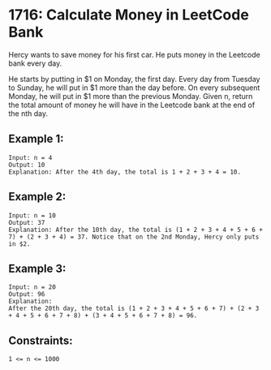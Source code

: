 # 1716: Calculate Money in LeetCode Bank

Hercy wants to save money for his first car. He puts money in the Leetcode bank every day.

He starts by putting in $1 on Monday, the first day. Every day from Tuesday to Sunday, he will put in $1 more than the day before. On every subsequent Monday, he will put in $1 more than the previous Monday.
Given n, return the total amount of money he will have in the Leetcode bank at the end of the nth day.

 

## Example 1:

    Input: n = 4
    Output: 10
    Explanation: After the 4th day, the total is 1 + 2 + 3 + 4 = 10.


## Example 2:

    Input: n = 10
    Output: 37
    Explanation: After the 10th day, the total is (1 + 2 + 3 + 4 + 5 + 6 + 7) + (2 + 3 + 4) = 37. Notice that on the 2nd Monday, Hercy only puts in $2.


## Example 3:

    Input: n = 20
    Output: 96
    Explanation: 
    After the 20th day, the total is (1 + 2 + 3 + 4 + 5 + 6 + 7) + (2 + 3 + 4 + 5 + 6 + 7 + 8) + (3 + 4 + 5 + 6 + 7 + 8) = 96.
 

## Constraints:

    1 <= n <= 1000